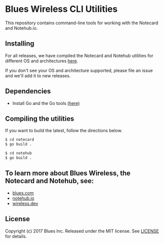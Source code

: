 Blues Wireless CLI Utilities
============================

This repository contains command-line tools for working with the Notecard and Notehub.io.

## Installing
For all releases, we have compiled the Notecard and Notehub utilities for different OS and architectures [here](https://github.com/blues/note-cli/releases).

If you don't see your OS and architecture supported, please file an issue and we'll add it to new releases.

## Dependencies
- Install Go and the Go tools [(here)](https://golang.org/doc/install)

## Compiling the utilities
If you want to build the latest, follow the directions below.

```bash
$ cd notecard
$ go build .
```

```bash
$ cd notehub
$ go build .
```

## To learn more about Blues Wireless, the Notecard and Notehub, see:

* [blues.com](https://blues.io)
* [notehub.io](https://notehub.io)
* [wireless.dev](https://wireless.dev)

## License

Copyright (c) 2017 Blues Inc. Released under the MIT license. See [LICENSE](LICENSE) for details.
